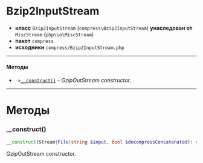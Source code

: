 # Bzip2InputStream

- **класс** `Bzip2InputStream` (`compress\Bzip2InputStream`) **унаследован от** `MiscStream` (`php\io\MiscStream`)
- **пакет** `compress`
- **исходники** `compress/Bzip2InputStream.php`

---

#### Методы

- `->`[`__construct()`](#method-__construct) - _GzipOutStream constructor._

---
# Методы

<a name="method-__construct"></a>

### __construct()
```php
__construct(Stream|File|string $input, bool $decompressConcatenated): void
```
GzipOutStream constructor.